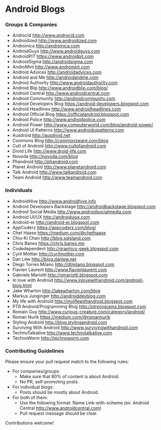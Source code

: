 # Android Blogs

### Groups & Companies

* Androcid http://www.androcid.com
* Androidized http://www.androidized.com
* Androinica http://androinica.com
* AndroidGuys http://www.androidguys.com
* AndroidPIT https://www.androidpit.com
* AndroidSigma http://androidsigma.com
* AndroMint http://www.andromint.com
* Android Advices http://androidadvices.com
* Android and Me http://androidandme.com
* Android Authority http://www.androidauthority.com
* Android Blip http://www.androidblip.com/blog/
* Android Central http://www.androidcentral.com
* Android Community http://androidcommunity.com
* Android Developers Blog https://android-developers.blogspot.com
* Android Headlines http://www.androidheadlines.com
* Android Official Blog https://officialandroid.blogspot.com
* Android Police http://www.androidpolice.com
* Android Power http://www.computerworld.com/blog/android-power/
* Android UI Patterns http://www.androiduipatterns.com
* Ausdroid http://ausdroid.net
* Commons Blog http://commonsware.com/blog
* Cult of Android http://www.cultofandroid.com
* Droid Life http://www.droid-life.com
* Novoda http://novoda.com/blog
* Phandroid http://phandroid.com
* Planet Android http://www.planetandroid.com
* Talk Android http://www.talkandroid.com
* Team Android http://www.teamandroid.com

### Individuals

* AndroidHive http://www.androidhive.info
* Android Developers Backstage http://androidbackstage.blogspot.com
* Android Social Media http://www.androidsocialmedia.com
* Android UI/UX http://androiduiux.com
* Android-er http://android-er.blogspot.com
* AppCoderz https://appcoderz.com/blog/
* Chet Haase https://medium.com/@chethaase
* Chiu-Ki Chan http://blog.sqisland.com
* Chris Banes  https://chris.banes.me
* Codedependent http://graphics-geek.blogspot.com
* Cyril Mottier http://cyrilmottier.com
* Dan Lew http://blog.danlew.net
* Diego Torres Milano http://dtmilano.blogspot.com
* Flavien Laurent http://www.flavienlaurent.com
* Gabriele Mariotti http://gmariotti.blogspot.com
* In love with Android http://www.inlovewithandroid.com/android-blog.html
* Jake Wharton http://jakewharton.com/blog
* Markus Junginger http://androiddevblog.com
* My life with Android http://mylifewithandroid.blogspot.com
* PTR Android/Programming Blog http://ptrprograms.blogspot.com
* Romain Guy http://www.curious-creature.com/category/android/
* Roman Nurik https://medium.com/@romannurik
* Styling Android http://blog.stylingandroid.com
* Surviving With Android http://www.survivingwithandroid.com
* TechnoTalkative http://www.technotalkative.com
* TechnoWorm http://technoworm.com


### Contributing Guidelines

Please ensure your pull request match to the following rules:

* For companies/groups:
    * Make sure that 80% of content is about Android.
    * No PR, self-promoting posts.
* For individual blogs:
    * Posts should be mostly about Android.
* For both of them:
    * Use the following format: Name Link-with-scheme
      (ex: Android Central http://www.androidcentral.com)
    * Pull request message should be clear.

Contributions welcome!
